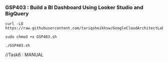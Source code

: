 ### GSP403 :  Build a BI Dashboard Using Looker Studio and BigQuery 

```
curl -LO https://raw.githubusercontent.com/tariqsheikhsw/GoogleCloudArchitectLabs/main/Solutions/GSP403.sh

sudo chmod +x GSP403.sh

./GSP403.sh
```
//Task6 : MANUAL   
